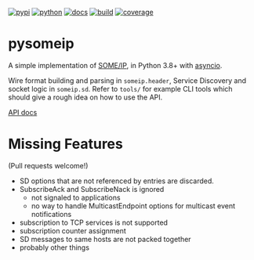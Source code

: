 [![pypi](https://img.shields.io/pypi/v/someip.svg?style=flat-square)](https://pypi.org/project/someip)
[![python](https://img.shields.io/pypi/pyversions/someip.svg?style=flat-square)](https://pypi.org/project/someip)
[![docs](https://img.shields.io/readthedocs/pysomeip?style=flat-square)](https://pysomeip.readthedocs.io)
[![build](https://img.shields.io/github/actions/workflow/status/afflux/pysomeip/pythonpackage.yaml?style=flat-square)](https://github.com/afflux/pysomeip/actions/workflows/pythonpackage.yaml)
[![coverage](https://img.shields.io/codecov/c/github/afflux/pysomeip?style=flat-square)](https://codecov.io/gh/afflux/pysomeip)

pysomeip
========
A simple implementation of [SOME/IP](http://some-ip.com/), in Python 3.8+ with [asyncio](https://docs.python.org/3/library/asyncio.html).

Wire format building and parsing in `someip.header`, Service Discovery and socket logic in `someip.sd`. Refer to `tools/` for example CLI tools which should give a rough idea on how to use the API.

[API docs](https://pysomeip.readthedocs.io)

Missing Features
================
(Pull requests welcome!)

* SD options that are not referenced by entries are discarded.
* SubscribeAck and SubscribeNack is ignored
  * not signaled to applications
  * no way to handle MulticastEndpoint options for multicast event notifications
* subscription to TCP services is not supported
* subscription counter assignment
* SD messages to same hosts are not packed together
* probably other things
